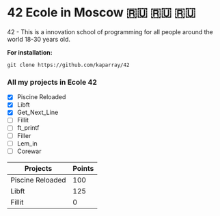 # 42 Ecole in Moscow 🇷🇺 🇷🇺 🇷🇺

42 - This is a innovation school of programming for all people around the world 18-30 years old.

**For installation:**
```
git clone https://github.com/kaparray/42
```

### All my projects in Ecole 42
- [X] Piscine Reloaded
- [X] Libft
- [X] Get_Next_Line
- [ ] Fillit
- [ ] ft_printf
- [ ] Filler
- [ ] Lem_in
- [ ] Corewar

|       Projects     |  Points |
| ------------------ | ------- |
| Piscine Reloaded   |   100   |
|       Libft        |   125   |
|      Fillit        |    0    |
